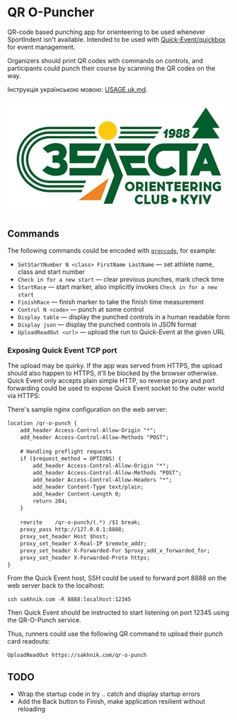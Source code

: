 # QR O-Puncher

QR-code based punching app for orienteering to be used whenever SportIndent isn't available.
Intended to be used with [Quick-Event/quickbox](https://github.com/sakhnik/quickbox/tree/feature/tcp) for event management.

Organizers should print QR codes with commands on controls, and participants could punch their course by scanning the QR codes on the way.

Інструкція українською мовою: [USAGE.uk.md](USAGE.uk.md).

[![ZELESTAclub](doc/zelesta.jpg)](https://www.facebook.com/ZELESTAclub)

## Commands

The following commands could be encoded with [`qrencode`](https://fukuchi.org/works/qrencode/), for example:

* `SetStartNumber N <class> FirstName LastName` — set athlete name, class and start number
* `Check in for a new start` — clear previous punches, mark check time
* `StartRace` — start marker, also implicitly invokes `Check in for a new start`
* `FinishRace` — finish marker to take the finish time measurement
* `Control N <code>` — punch at some control
* `Display table` — display the punched controls in a human readable form
* `Display json` — display the punched controls in JSON format
* `UploadReadOut <url>` — upload the run to Quick-Event at the given URL

### Exposing Quick Event TCP port

The upload may be quirky. If the app was served from HTTPS, the upload should also happen to HTTPS, it'll be blocked by the browser otherwise. Quick Event only accepts plain simple HTTP, so reverse proxy and port forwarding could be used to expose Quick Event socket to the outer world via HTTPS:

There's sample nginx configuration on the web server:

```
location /qr-o-punch {
    add_header Access-Control-Allow-Origin "*";                                                                                      
    add_header Access-Control-Allow-Methods "POST";                                                                                  
                                                                                                                                     
    # Handling preflight requests                                                                                                    
    if ($request_method = OPTIONS) {                                                                                                 
        add_header Access-Control-Allow-Origin "*";                                                                                  
        add_header Access-Control-Allow-Methods "POST";                                                                              
        add_header Access-Control-Allow-Headers "*";                                                                                 
        add_header Content-Type text/plain;                                                                                          
        add_header Content-Length 0;                                                                                                 
        return 204;                                                                                                                  
    }

    rewrite    /qr-o-punch/(.*) /$1 break;
    proxy_pass http://127.0.0.1:8888;
    proxy_set_header Host $host;
    proxy_set_header X-Real-IP $remote_addr;
    proxy_set_header X-Forwarded-For $proxy_add_x_forwarded_for;
    proxy_set_header X-Forwarded-Proto https;
}
```

From the Quick Event host, SSH could be used to forward port 8888 on the web server back to the localhost:

```
ssh sakhnik.com -R 8888:localhost:12345
```

Then Quick Event should be instructed to start listening on port 12345 using the QR-O-Punch service.

Thus, runners could use the following QR command to upload their punch card readouts:

```
UploadReadOut https://sakhnik.com/qr-o-punch
```

## TODO

* Wrap the startup code in try .. catch and display startup errors
* Add the Back button to Finish, make application resilient without reloading
